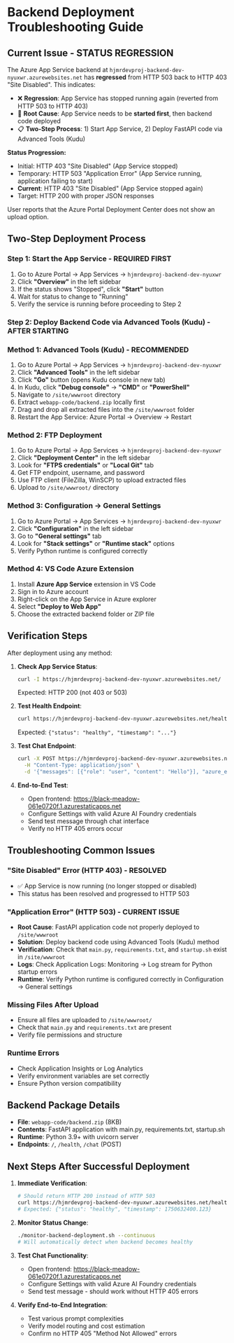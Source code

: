 # Backend Deployment Troubleshooting Guide

## Current Issue - STATUS REGRESSION
The Azure App Service backend at `hjmrdevproj-backend-dev-nyuxwr.azurewebsites.net` has **regressed** from HTTP 503 back to HTTP 403 "Site Disabled". This indicates:

- ❌ **Regression**: App Service has stopped running again (reverted from HTTP 503 to HTTP 403)
- 🎯 **Root Cause**: App Service needs to be **started first**, then backend code deployed
- 📋 **Two-Step Process**: 1) Start App Service, 2) Deploy FastAPI code via Advanced Tools (Kudu)

**Status Progression:**
- Initial: HTTP 403 "Site Disabled" (App Service stopped)
- Temporary: HTTP 503 "Application Error" (App Service running, application failing to start)
- **Current**: HTTP 403 "Site Disabled" (App Service stopped again)
- Target: HTTP 200 with proper JSON responses

User reports that the Azure Portal Deployment Center does not show an upload option.

## Two-Step Deployment Process

### Step 1: Start the App Service - REQUIRED FIRST
1. Go to Azure Portal → App Services → `hjmrdevproj-backend-dev-nyuxwr`
2. Click **"Overview"** in the left sidebar
3. If the status shows "Stopped", click **"Start"** button
4. Wait for status to change to "Running"
5. Verify the service is running before proceeding to Step 2

### Step 2: Deploy Backend Code via Advanced Tools (Kudu) - AFTER STARTING

### Method 1: Advanced Tools (Kudu) - RECOMMENDED
1. Go to Azure Portal → App Services → `hjmrdevproj-backend-dev-nyuxwr`
2. Click **"Advanced Tools"** in the left sidebar
3. Click **"Go"** button (opens Kudu console in new tab)
4. In Kudu, click **"Debug console"** → **"CMD"** or **"PowerShell"**
5. Navigate to `/site/wwwroot` directory
6. Extract `webapp-code/backend.zip` locally first
7. Drag and drop all extracted files into the `/site/wwwroot` folder
8. Restart the App Service: Azure Portal → Overview → Restart

### Method 2: FTP Deployment
1. Go to Azure Portal → App Services → `hjmrdevproj-backend-dev-nyuxwr`
2. Click **"Deployment Center"** in the left sidebar
3. Look for **"FTPS credentials"** or **"Local Git"** tab
4. Get FTP endpoint, username, and password
5. Use FTP client (FileZilla, WinSCP) to upload extracted files
6. Upload to `/site/wwwroot/` directory

### Method 3: Configuration → General Settings
1. Go to Azure Portal → App Services → `hjmrdevproj-backend-dev-nyuxwr`
2. Click **"Configuration"** in the left sidebar
3. Go to **"General settings"** tab
4. Look for **"Stack settings"** or **"Runtime stack"** options
5. Verify Python runtime is configured correctly

### Method 4: VS Code Azure Extension
1. Install **Azure App Service** extension in VS Code
2. Sign in to Azure account
3. Right-click on the App Service in Azure explorer
4. Select **"Deploy to Web App"**
5. Choose the extracted backend folder or ZIP file

## Verification Steps

After deployment using any method:

1. **Check App Service Status**:
   ```bash
   curl -I https://hjmrdevproj-backend-dev-nyuxwr.azurewebsites.net/
   ```
   Expected: HTTP 200 (not 403 or 503)

2. **Test Health Endpoint**:
   ```bash
   curl https://hjmrdevproj-backend-dev-nyuxwr.azurewebsites.net/health
   ```
   Expected: `{"status": "healthy", "timestamp": "..."}`

3. **Test Chat Endpoint**:
   ```bash
   curl -X POST https://hjmrdevproj-backend-dev-nyuxwr.azurewebsites.net/chat \
     -H "Content-Type: application/json" \
     -d '{"messages": [{"role": "user", "content": "Hello"}], "azure_endpoint": "test", "azure_api_key": "test"}'
   ```

4. **End-to-End Test**:
   - Open frontend: https://black-meadow-061e0720f.1.azurestaticapps.net
   - Configure Settings with valid Azure AI Foundry credentials
   - Send test message through chat interface
   - Verify no HTTP 405 errors occur

## Troubleshooting Common Issues

### "Site Disabled" Error (HTTP 403) - RESOLVED
- ✅ App Service is now running (no longer stopped or disabled)
- This status has been resolved and progressed to HTTP 503

### "Application Error" (HTTP 503) - CURRENT ISSUE
- **Root Cause**: FastAPI application code not properly deployed to `/site/wwwroot`
- **Solution**: Deploy backend code using Advanced Tools (Kudu) method
- **Verification**: Check that `main.py`, `requirements.txt`, and `startup.sh` exist in `/site/wwwroot`
- **Logs**: Check Application Logs: Monitoring → Log stream for Python startup errors
- **Runtime**: Verify Python runtime is configured correctly in Configuration → General settings

### Missing Files After Upload
- Ensure all files are uploaded to `/site/wwwroot/`
- Check that `main.py` and `requirements.txt` are present
- Verify file permissions and structure

### Runtime Errors
- Check Application Insights or Log Analytics
- Verify environment variables are set correctly
- Ensure Python version compatibility

## Backend Package Details

- **File**: `webapp-code/backend.zip` (8KB)
- **Contents**: FastAPI application with main.py, requirements.txt, startup.sh
- **Runtime**: Python 3.9+ with uvicorn server
- **Endpoints**: `/`, `/health`, `/chat` (POST)

## Next Steps After Successful Deployment

1. **Immediate Verification**:
   ```bash
   # Should return HTTP 200 instead of HTTP 503
   curl https://hjmrdevproj-backend-dev-nyuxwr.azurewebsites.net/health
   # Expected: {"status": "healthy", "timestamp": 1750632400.123}
   ```

2. **Monitor Status Change**:
   ```bash
   ./monitor-backend-deployment.sh --continuous
   # Will automatically detect when backend becomes healthy
   ```

3. **Test Chat Functionality**:
   - Open frontend: https://black-meadow-061e0720f.1.azurestaticapps.net
   - Configure Settings with valid Azure AI Foundry credentials
   - Send test message - should work without HTTP 405 errors

4. **Verify End-to-End Integration**:
   - Test various prompt complexities
   - Verify model routing and cost estimation
   - Confirm no HTTP 405 "Method Not Allowed" errors

